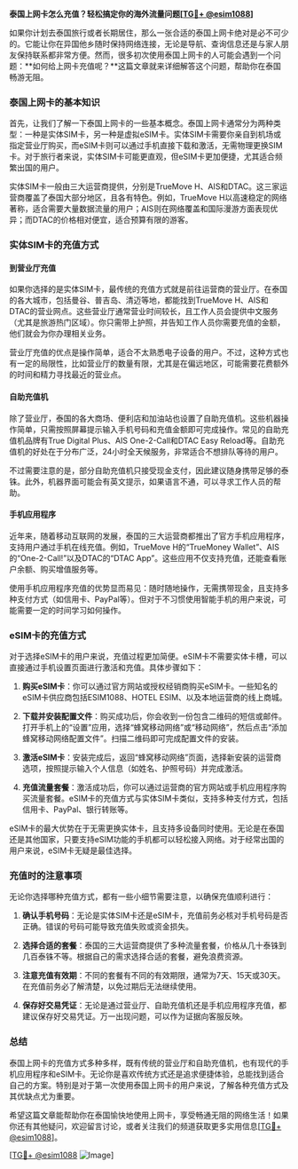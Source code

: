 **泰国上网卡怎么充值？轻松搞定你的海外流量问题[[TG💪+ @esim1088](https://t.me/s/esim1088)]**

如果你计划去泰国旅行或者长期居住，那么一张合适的泰国上网卡绝对是必不可少的。它能让你在异国他乡随时保持网络连接，无论是导航、查询信息还是与家人朋友保持联系都非常方便。然而，很多初次使用泰国上网卡的人可能会遇到一个问题：**如何给上网卡充值呢？**这篇文章就来详细解答这个问题，帮助你在泰国畅游无阻。

### 泰国上网卡的基本知识

首先，让我们了解一下泰国上网卡的一些基本概念。泰国上网卡通常分为两种类型：一种是实体SIM卡，另一种是虚拟eSIM卡。实体SIM卡需要你亲自到机场或指定营业厅购买，而eSIM卡则可以通过手机直接下载和激活，无需物理更换SIM卡。对于旅行者来说，实体SIM卡可能更直观，但eSIM卡更加便捷，尤其适合频繁出国的用户。

实体SIM卡一般由三大运营商提供，分别是TrueMove H、AIS和DTAC。这三家运营商覆盖了泰国大部分地区，且各有特色。例如，TrueMove H以高速稳定的网络著称，适合需要大量数据流量的用户；AIS则在网络覆盖和国际漫游方面表现优异；而DTAC的价格相对便宜，适合预算有限的游客。

### 实体SIM卡的充值方式

#### 到营业厅充值

如果你选择的是实体SIM卡，最传统的充值方式就是前往运营商的营业厅。在泰国的各大城市，包括曼谷、普吉岛、清迈等地，都能找到TrueMove H、AIS和DTAC的营业网点。这些营业厅通常营业时间较长，且工作人员会提供中文服务（尤其是旅游热门区域）。你只需带上护照，并告知工作人员你需要充值的金额，他们就会为你办理相关业务。

营业厅充值的优点是操作简单，适合不太熟悉电子设备的用户。不过，这种方式也有一定的局限性，比如营业厅的数量有限，尤其是在偏远地区，可能需要花费额外的时间和精力寻找最近的营业点。

#### 自助充值机

除了营业厅，泰国的各大商场、便利店和加油站也设置了自助充值机。这些机器操作简单，只需按照屏幕提示输入手机号码和充值金额即可完成操作。常见的自助充值机品牌有True Digital Plus、AIS One-2-Call和DTAC Easy Reload等。自助充值机的好处在于分布广泛，24小时全天候服务，非常适合不想排队等待的用户。

不过需要注意的是，部分自助充值机只接受现金支付，因此建议随身携带足够的泰铢。此外，机器界面可能会有英文提示，如果语言不通，可以寻求工作人员的帮助。

#### 手机应用程序

近年来，随着移动互联网的发展，泰国的三大运营商都推出了官方手机应用程序，支持用户通过手机在线充值。例如，TrueMove H的“TrueMoney Wallet”、AIS的“One-2-Call!”以及DTAC的“DTAC App”。这些应用不仅支持充值，还能查看账户余额、购买增值服务等。

使用手机应用程序充值的优势显而易见：随时随地操作，无需携带现金，且支持多种支付方式（如信用卡、PayPal等）。但对于不习惯使用智能手机的用户来说，可能需要一定的时间学习如何操作。

### eSIM卡的充值方式

对于选择eSIM卡的用户来说，充值过程更加简便。eSIM卡不需要实体卡槽，可以直接通过手机设置页面进行激活和充值。具体步骤如下：

1. **购买eSIM卡**：你可以通过官方网站或授权经销商购买eSIM卡。一些知名的eSIM卡供应商包括ESIM1088、HOTEL ESIM、以及本地运营商的线上商城。

2. **下载并安装配置文件**：购买成功后，你会收到一份包含二维码的短信或邮件。打开手机上的“设置”应用，选择“蜂窝移动网络”或“移动网络”，然后点击“添加蜂窝移动网络配置文件”。扫描二维码即可完成配置文件的安装。

3. **激活eSIM卡**：安装完成后，返回“蜂窝移动网络”页面，选择新安装的运营商选项，按照提示输入个人信息（如姓名、护照号码）并完成激活。

4. **充值流量套餐**：激活成功后，你可以通过运营商的官方网站或手机应用程序购买流量套餐。eSIM卡的充值方式与实体SIM卡类似，支持多种支付方式，包括信用卡、PayPal、银行转账等。

eSIM卡的最大优势在于无需更换实体卡，且支持多设备同时使用。无论是在泰国还是其他国家，只要支持eSIM功能的手机都可以轻松接入网络。对于经常出国的用户来说，eSIM卡无疑是最佳选择。

### 充值时的注意事项

无论你选择哪种充值方式，都有一些小细节需要注意，以确保充值顺利进行：

1. **确认手机号码**：无论是实体SIM卡还是eSIM卡，充值前务必核对手机号码是否正确。错误的号码可能导致充值失败或资金损失。

2. **选择合适的套餐**：泰国的三大运营商提供了多种流量套餐，价格从几十泰铢到几百泰铢不等。根据自己的需求选择合适的套餐，避免浪费资源。

3. **注意充值有效期**：不同的套餐有不同的有效期限，通常为7天、15天或30天。在充值前务必了解清楚，以免过期后无法继续使用。

4. **保存好交易凭证**：无论是通过营业厅、自助充值机还是手机应用程序充值，都建议保存好交易凭证。万一出现问题，可以作为证据向客服反映。

### 总结

泰国上网卡的充值方式多种多样，既有传统的营业厅和自助充值机，也有现代的手机应用程序和eSIM卡。无论你是喜欢传统方式还是追求便捷体验，总能找到适合自己的方案。特别是对于第一次使用泰国上网卡的用户来说，了解各种充值方式及其优缺点尤为重要。

希望这篇文章能帮助你在泰国愉快地使用上网卡，享受畅通无阻的网络生活！如果你还有其他疑问，欢迎留言讨论，或者关注我们的频道获取更多实用信息[[TG💪+ @esim1088](https://t.me/s/esim1088)]。

[[TG💪+ @esim1088](https://t.me/s/esim1088) ![Image](https://i.postimg.cc/4NQfJmqS/Snipaste-2025-05-13-00-14-12.png)]